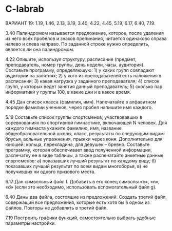 # C-labrab
ВАРИАНТ 19: 1.19, 1.46, 2.13, 3.19, 3.40, 4.22, 4.45, 5.19, 6.17, 6.40, 7.19.

3.40 Палиндромом называется предложение, которое, после удаления из него всех пробелов и знаков препинания, читается одинаково справа налево и слева направо. По заданной строке нужно определить, является ли она палиндромом.

4.22 Опишите, используя структуру, расписание (предмет, преподаватель, номер группы, день недели, часы, аудитория). Составьте программу, определяющую: 1) у каких групп совпадают аудитории на занятиях; 2) у кого из преподавателей есть наложения в расписании; 3) какая нагрузка у заданного преподавателя; 4) список групп, у которых ведет занятия данный преподаватель; 5) сколько пар информатики у группы 100, в какие дни и в какое время.

4.45 Дан список класса (фамилия, имя). Напечатайте в алфавитном порядке фамилии учеников, через пробел напишите имя каждого.

5.19 Составьте список группы спортсменов, участвовавших в соревнованиях по спортивной гимнастике, включающей N человек. Для каждого гимнаста укажите фамилию, имя, название общеобразовательной школы, класс, результаты по 
следующим видам: брусья, вольные упражнения, прыжки через коня. Дополнительно для юношей: кольца, перекладина, для девушек – бревно.
Составьте программу, которая обеспечивает ввод полученной информации, распечатку ее в виде таблицы, а также распечатайте анкетные данные спортсменов:
а) показавших лучший результат по каждому виду;
б) показавших лучший результат по всем видам многоборья,
в) не получивших ни одного призового места.

6.17 Дан символьный файл f. Добавить в его конец символы «e», «n», «d» (если это необходимо, использовать вспомогательный файл g).

6.40 Даны два файла, состоящие из предложений. Создать третий файл, содержащий все предложения, которые есть хотя бы в одном из файлов. Повторы не добавлять в третий файл.

7.19 Построить графики функций, самостоятельно выбрать удобные параметры настройки.
